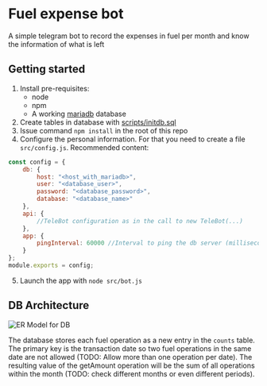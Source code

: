 # Fuel expense bot

A simple telegram bot to record the expenses in fuel per month and know the information of what is left

## Getting started

1. Install pre-requisites:
    * node
    * npm
    * A working [mariadb](https://mariadb.org/) database
2. Create tables in database with [scripts/initdb.sql](scripts/initdb.sql)
3. Issue command `npm install` in the root of this repo
4. Configure the personal information. For that you need to create a file `src/config.js`. Recommended content:
```js
const config = {
    db: {
        host: "<host_with_mariadb>",
        user: "<database_user>",
        password: "<database_password>",
        database: "<database_name>"
    },
    api: {
        //TeleBot configuration as in the call to new TeleBot(...)
    },
    app: {
        pingInterval: 60000 //Interval to ping the db server (milliseconds)
    }
};
module.exports = config;
```
5. Launch the app with `node src/bot.js`

## DB Architecture

![ER Model for DB](http://www.plantuml.com/plantuml/proxy?cache=no&src=[https://github.com/hombrenieve/fuel_expense_bot/raw/db_architecture_changed/diagrams/febER.puml](https://raw.githubusercontent.com/hombrenieve/fuel_expense_bot/main/diagrams/febER.puml))

The database stores each fuel operation as a new entry in the `counts` table. The primary key is the transaction date so two fuel operations in the same date are not allowed (TODO: Allow more than one operation per date).
The resulting value of the getAmount operation will be the sum of all operations within the month (TODO: check different months or even different periods).
